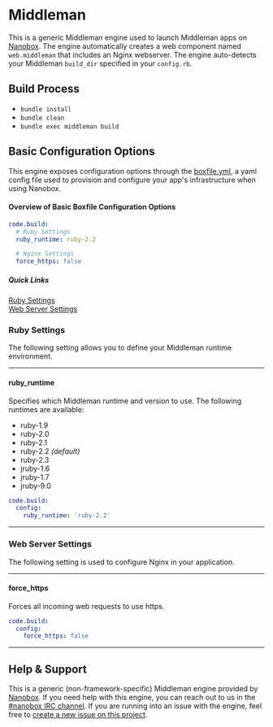 # Middleman

This is a generic Middleman engine used to launch Middleman apps on [Nanobox](http://nanobox.io). The engine automatically creates a web component named `web.middleman` that includes an Nginx webserver. The engine auto-detects your Middleman `build_dir` specified in your `config.rb`.

## Build Process
- `bundle install`
- `bundle clean`
- `bundle exec middleman build`

## Basic Configuration Options

This engine exposes configuration options through the [boxfile.yml](http://docs.nanobox.io/app-config/boxfile/), a yaml config file used to provision and configure your app's infrastructure when using Nanobox.

#### Overview of Basic Boxfile Configuration Options
```yaml
code.build:
  # Ruby Settings
  ruby_runtime: ruby-2.2

  # Nginx Settings
  force_https: false
```

##### Quick Links
[Ruby Settings](#ruby-settings)   
[Web Server Settings](#web-server-settings)

### Ruby Settings
The following setting allows you to define your Middleman runtime environment.

---

#### ruby_runtime
Specifies which Middleman runtime and version to use. The following runtimes are available:

- ruby-1.9
- ruby-2.0
- ruby-2.1
- ruby-2.2 *(default)*
- ruby-2.3
- jruby-1.6
- jruby-1.7
- jruby-9.0

```yaml
code.build:
  config:
    ruby_runtime: 'ruby-2.2'
```

---

### Web Server Settings
The following setting is used to configure Nginx in your application.

---

#### force_https
Forces all incoming web requests to use https.

```yaml
code.build:
  config:
    force_https: false
```

---

## Help & Support
This is a generic (non-framework-specific) Middleman engine provided by [Nanobox](http://nanobox.io). If you need help with this engine, you can reach out to us in the [#nanobox IRC channel](http://webchat.freenode.net/?channels=nanobox). If you are running into an issue with the engine, feel free to [create a new issue on this project](https://github.com/nanobox-io/nanobox-engine-ruby/issues/new).
